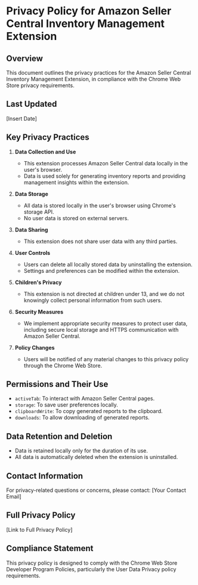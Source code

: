 # Privacy Policy for Amazon Seller Central Inventory Management Extension

## Overview

This document outlines the privacy practices for the Amazon Seller Central Inventory Management Extension, in compliance with the Chrome Web Store privacy requirements.

## Last Updated

[Insert Date]

## Key Privacy Practices

1. **Data Collection and Use**
   - This extension processes Amazon Seller Central data locally in the user's browser.
   - Data is used solely for generating inventory reports and providing management insights within the extension.

2. **Data Storage**
   - All data is stored locally in the user's browser using Chrome's storage API.
   - No user data is stored on external servers.

3. **Data Sharing**
   - This extension does not share user data with any third parties.

4. **User Controls**
   - Users can delete all locally stored data by uninstalling the extension.
   - Settings and preferences can be modified within the extension.

5. **Children's Privacy**
   - This extension is not directed at children under 13, and we do not knowingly collect personal information from such users.

6. **Security Measures**
   - We implement appropriate security measures to protect user data, including secure local storage and HTTPS communication with Amazon Seller Central.

7. **Policy Changes**
   - Users will be notified of any material changes to this privacy policy through the Chrome Web Store.

## Permissions and Their Use

- `activeTab`: To interact with Amazon Seller Central pages.
- `storage`: To save user preferences locally.
- `clipboardWrite`: To copy generated reports to the clipboard.
- `downloads`: To allow downloading of generated reports.

## Data Retention and Deletion

- Data is retained locally only for the duration of its use.
- All data is automatically deleted when the extension is uninstalled.

## Contact Information

For privacy-related questions or concerns, please contact:
[Your Contact Email]

## Full Privacy Policy

[Link to Full Privacy Policy]

## Compliance Statement

This privacy policy is designed to comply with the Chrome Web Store Developer Program Policies, particularly the User Data Privacy policy requirements.